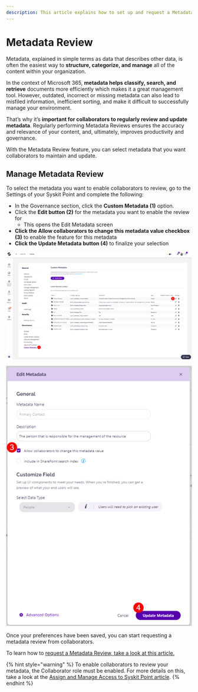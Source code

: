 ```yaml
---
description: This article explains how to set up and request a Metadata Review from collaborators. 
---
```


# Metadata Review 

Metadata, explained in simple terms as data that describes other data, is often the easiest way to **structure, categorize, and manage** all of the content within your organization. 

In the context of Microsoft 365, **metadata helps classify, search, and retrieve** documents more efficiently which makes it a great management tool. However, outdated, incorrect or missing metadata can also lead to misfiled information, inefficient sorting, and make it difficult to successfully manage your environment. 

That’s why it’s **important for collaborators to regularly review and update metadata**. Regularly performing Metadata Reviews ensures the accuracy and relevance of your content, and, ultimately, improves productivity and governance.

With the Metadata Review feature, you can select metadata that you want collaborators to maintain and update. 

## Manage Metadata Review

To select the metadata you want to enable collaborators to review, go to the Settings of your Syskit Point and complete the following:

* In the Governance section, click the **Custom Metadata (1)** option. 
* Click the **Edit button (2)** for the metadata you want to enable the review for
  * This opens the Edit Metadata screen
* **Click the Allow collaborators to change this metadata value checkbox (3)** to enable the feature for this metadata
* **Click the Update Metadata button (4)** to finalize your selection 

![Manage Metadata Review](../../.gitbook/assets/manage-metadata-review-custom.png)

![Manage Metadata Review - Edit Metadata](../../.gitbook/assets/manage-metadata-review-edit.png)

Once your preferences have been saved, you can start requesting a metadata review from collaborators.

To learn how to [request a Metadata Review, take a look at this article.](../metadata-review/request-metadata-review.md)


{% hint style="warning" %}
To enable collaborators to review your metadata, the Collaborator role must be enabled. For more details on this, take a look at the [Assign and Manage Access to Syskit Point article](../../configuration/enable-role-based-access.md#syskit-point-collaborators-1).
{% endhint %}
